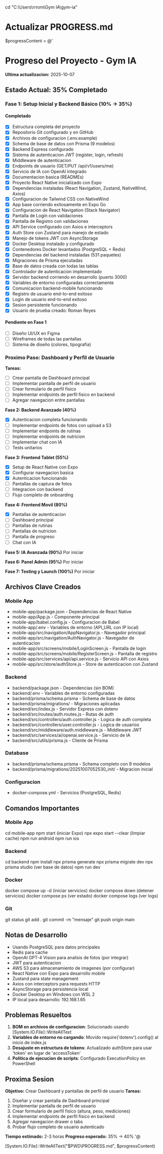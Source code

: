 ﻿cd "C:\Users\rrrom\Gym IA\gym-ia"

# Actualizar PROGRESS.md
$progressContent = @'
# Progreso del Proyecto - Gym IA

**Ultima actualizacion:** 2025-10-07

## Estado Actual: 35% Completado

### Fase 1: Setup Inicial y Backend Básico (10% → 35%)

#### Completado
- [x] Estructura completa del proyecto
- [x] Repositorio Git configurado y en GitHub
- [x] Archivos de configuracion (.env.example)
- [x] Schema de base de datos con Prisma (9 modelos)
- [x] Backend Express configurado
- [x] Sistema de autenticacion JWT (register, login, refresh)
- [x] Middleware de autenticacion
- [x] Endpoints de usuario (GET/PUT /api/v1/users/me)
- [x] Servicio de IA con OpenAI integrado
- [x] Documentacion basica (READMEs)
- [x] Proyecto React Native inicializado con Expo
- [x] Dependencias instaladas (React Navigation, Zustand, NativeWind, Axios)
- [x] Configuracion de Tailwind CSS con NativeWind
- [x] App base corriendo exitosamente en Expo Go
- [x] Configuracion de React Navigation (Stack Navigator)
- [x] Pantalla de Login con validaciones
- [x] Pantalla de Registro con validaciones
- [x] API Service configurado con Axios e interceptors
- [x] Auth Store con Zustand para manejo de estado
- [x] Manejo de tokens JWT con AsyncStorage
- [x] Docker Desktop instalado y configurado
- [x] Contenedores Docker levantados (PostgreSQL + Redis)
- [x] Dependencias del backend instaladas (531 paquetes)
- [x] Migraciones de Prisma ejecutadas
- [x] Base de datos creada con todas las tablas
- [x] Controlador de autenticacion implementado
- [x] Servidor backend corriendo en desarrollo (puerto 3000)
- [x] Variables de entorno configuradas correctamente
- [x] Comunicacion backend-mobile funcionando
- [x] Registro de usuario end-to-end exitoso
- [x] Login de usuario end-to-end exitoso
- [x] Sesion persistente funcionando
- [x] Usuario de prueba creado: Roman Reyes

#### Pendiente en Fase 1
- [ ] Diseño UI/UX en Figma
- [ ] Wireframes de todas las pantallas
- [ ] Sistema de diseño (colores, tipografia)

### Proximo Paso: Dashboard y Perfil de Usuario

**Tareas:**
- [ ] Crear pantalla de Dashboard principal
- [ ] Implementar pantalla de perfil de usuario
- [ ] Crear formulario de perfil fisico
- [ ] Implementar endpoints de perfil fisico en backend
- [ ] Agregar navegacion entre pantallas

**Fase 2: Backend Avanzado (40%)**
- [x] Autenticacion completa funcionando
- [ ] Implementar endpoints de fotos con upload a S3
- [ ] Implementar endpoints de rutinas
- [ ] Implementar endpoints de nutricion
- [ ] Implementar chat con IA
- [ ] Tests unitarios

**Fase 3: Frontend Tablet (55%)**
- [x] Setup de React Native con Expo
- [x] Configurar navegacion basica
- [x] Autenticacion funcionando
- [ ] Pantallas de captura de fotos
- [ ] Integracion con backend
- [ ] Flujo completo de onboarding

**Fase 4: Frontend Movil (80%)**
- [x] Pantallas de autenticacion
- [ ] Dashboard principal
- [ ] Pantallas de rutinas
- [ ] Pantallas de nutricion
- [ ] Pantalla de progreso
- [ ] Chat con IA

**Fase 5: IA Avanzada (90%)**
Por iniciar

**Fase 6: Panel Admin (95%)**
Por iniciar

**Fase 7: Testing y Launch (100%)**
Por iniciar

## Archivos Clave Creados

### Mobile App
- mobile-app/package.json - Dependencias de React Native
- mobile-app/App.js - Componente principal
- mobile-app/babel.config.js - Configuracion de Babel
- mobile-app/.env - Variables de entorno (API_URL con IP local)
- mobile-app/src/navigation/AppNavigator.js - Navegador principal
- mobile-app/src/navigation/AuthNavigator.js - Navegador de autenticacion
- mobile-app/src/screens/mobile/LoginScreen.js - Pantalla de login
- mobile-app/src/screens/mobile/RegisterScreen.js - Pantalla de registro
- mobile-app/src/services/api/api.service.js - Servicio API con Axios
- mobile-app/src/store/authStore.js - Store de autenticacion con Zustand

### Backend
- backend/package.json - Dependencias (sin BOM)
- backend/.env - Variables de entorno configuradas
- backend/prisma/schema.prisma - Schema de base de datos
- backend/prisma/migrations/ - Migraciones aplicadas
- backend/src/index.js - Servidor Express con dotenv
- backend/src/routes/auth.routes.js - Rutas de auth
- backend/src/controllers/auth.controller.js - Logica de auth completa
- backend/src/controllers/user.controller.js - Logica de usuarios
- backend/src/middleware/auth.middleware.js - Middleware JWT
- backend/src/services/ai/openai.service.js - Servicio de IA
- backend/src/utils/prisma.js - Cliente de Prisma

### Database
- backend/prisma/schema.prisma - Schema completo con 9 modelos
- backend/prisma/migrations/20251007052530_init/ - Migracion inicial

### Configuracion
- docker-compose.yml - Servicios (PostgreSQL, Redis)

## Comandos Importantes

### Mobile App
cd mobile-app
npm start (iniciar Expo)
npx expo start --clear (limpiar cache)
npm run android
npm run ios

### Backend
cd backend
npm install
npx prisma generate
npx prisma migrate dev
npx prisma studio (ver base de datos)
npm run dev

### Docker
docker compose up -d (iniciar servicios)
docker compose down (detener servicios)
docker compose ps (ver estado)
docker compose logs (ver logs)

### Git
git status
git add .
git commit -m "mensaje"
git push origin main

## Notas de Desarrollo

- Usando PostgreSQL para datos principales
- Redis para cache
- OpenAI GPT-4 Vision para analisis de fotos (por integrar)
- JWT para autenticacion
- AWS S3 para almacenamiento de imagenes (por configurar)
- React Native con Expo para desarrollo mobile
- Zustand para state management
- Axios con interceptors para requests HTTP
- AsyncStorage para persistencia local
- Docker Desktop en Windows con WSL 2
- IP local para desarrollo: 192.168.1.65

## Problemas Resueltos

1. **BOM en archivos de configuracion**: Solucionado usando [System.IO.File]::WriteAllText
2. **Variables de entorno no cargando**: Movido require('dotenv').config() al inicio de index.js
3. **Desajuste en estructura de tokens**: Actualizado authStore para usar 'token' en lugar de 'accessToken'
4. **Politica de ejecucion de scripts**: Configurado ExecutionPolicy en PowerShell

## Proxima Sesion

**Objetivo:** Crear Dashboard y pantallas de perfil de usuario
**Tareas:**
1. Diseñar y crear pantalla de Dashboard principal
2. Implementar pantalla de perfil de usuario
3. Crear formulario de perfil fisico (altura, peso, mediciones)
4. Implementar endpoints de perfil fisico en backend
5. Agregar navegacion drawer o tabs
6. Probar flujo completo de usuario autenticado

**Tiempo estimado:** 2-3 horas
**Progreso esperado:** 35% → 40%
'@

[System.IO.File]::WriteAllText("$PWD\PROGRESS.md", $progressContent)